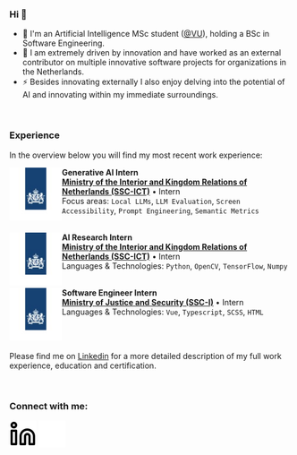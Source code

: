 ### Hi 👋
- 🔭 I'm an Artificial Intelligence MSc student ([@VU](https://vu.nl/en/education/master/artificial-intelligence)), holding a BSc in Software Engineering.
- 🌱 I am extremely driven by innovation and have worked as an external contributor on multiple innovative software projects for organizations in the Netherlands.
- ⚡ Besides innovating externally I also enjoy delving into the potential of AI and innovating within my immediate surroundings.

<br/>

### Experience  
In the overview below you will find my most recent work experience:

[<img align="left" height="94px" width="94px" alt="SSC-ICT" src="./img/RO.jpeg"/>](https://www.ssc-ict.nl/)

**Generative AI Intern** \
[**Ministry of the Interior and Kingdom Relations of Netherlands (SSC-ICT)**](https://www.ssc-ict.nl/) • Intern \
Focus areas: `Local LLMs`, `LLM Evaluation`, `Screen Accessibility`, `Prompt Engineering`, `Semantic Metrics` \
<br/>

[<img align="left" height="94px" width="94px" alt="SSC-ICT" src="./img/RO.jpeg"/>](https://www.ssc-ict.nl/)

**AI Research Intern** \
[**Ministry of the Interior and Kingdom Relations of Netherlands (SSC-ICT)**](https://www.ssc-ict.nl/) • Intern \
Languages & Technologies: `Python`, `OpenCV`, `TensorFlow`, `Numpy` \
<br/>

[<img align="left" height="94px" width="94px" alt="SSC-I" src="./img/RO.jpeg"/>](https://www.justitieleictorganisatie.nl/)

**Software Engineer Intern** \
[**Ministry of Justice and Security (SSC-I)**](https://www.justitieleictorganisatie.nl/) • Intern \
Languages & Technologies: `Vue`, `Typescript`, `SCSS`, `HTML` \
<br/>

<br/>

Please find me on [Linkedin](https://linkedin.com/in/cedrick-m) for a more detailed description of my full work experience, education and certification.

<br/>

### Connect with me:

[![website](./img/linkedin-light.svg)](https://linkedin.com/in/cedrick-m#gh-light-mode-only)
[![website](./img/linkedin-dark.svg)](https://linkedin.com/in/cedrick-m#gh-dark-mode-only)
